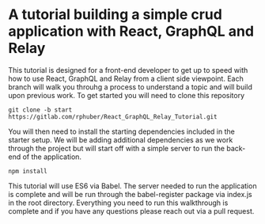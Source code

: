 # A tutorial building a simple crud application with React, GraphQL and Relay

This tutorial is designed for a front-end developer to get up to speed with how
to use React, GraphQL and Relay from a client side viewpoint.  Each branch will
walk you throuhg a process to understand a topic and will build upon previous
work.  To get started you will need to clone this repository
```
git clone -b start https://gitlab.com/rphuber/React_GraphQL_Relay_Tutorial.git
```
You will then need to install the starting dependencies included in the starter
setup.  We will be adding additional dependencies as we work through the project
but will start off with a simple server to run the back-end of the application.
```
npm install
```
This tutorial will use ES6 via Babel.  The server needed to run the application
is complete and will be run through the babel-register package via index.js in
the root directory.  Everything you need to run this walkthrough is complete and
if you have any questions please reach out via a pull request.  



